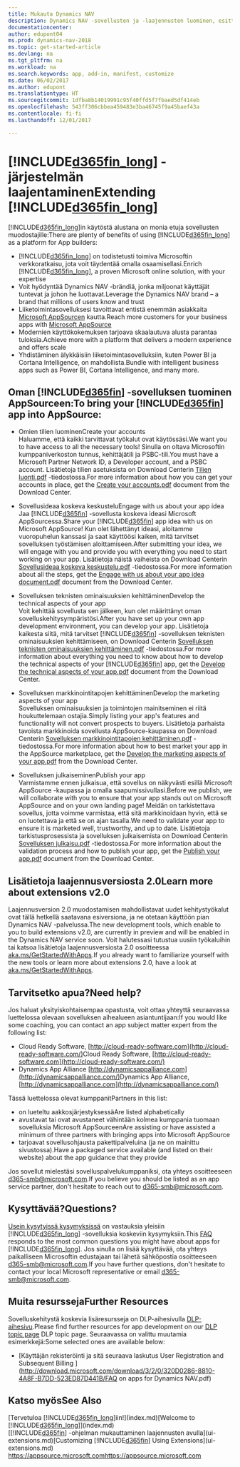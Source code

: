 ```yaml
---
title: Mukauta Dynamics NAV
description: Dynamics NAV -sovellusten ja -laajennusten luominen, esitteleminen ja markkinoiminen
documentationcenter: 
author: edupont04
ms.prod: dynamics-nav-2018
ms.topic: get-started-article
ms.devlang: na
ms.tgt_pltfrm: na
ms.workload: na
ms.search.keywords: app, add-in, manifest, customize
ms.date: 06/02/2017
ms.author: edupont
ms.translationtype: HT
ms.sourcegitcommit: 1dfba8b14019991c95f40ffd5f7fbaed5df414eb
ms.openlocfilehash: 543ff306cbbea459483e3ba46745f9a45baef43a
ms.contentlocale: fi-fi
ms.lasthandoff: 12/01/2017

---
```

# <a name="extending-included365finlongincludesd365finlongmdmd"></a><span data-ttu-id="a84b0-103">[!INCLUDE[d365fin_long](includes/d365fin_long_md.md)] -järjestelmän laajentaminen</span><span class="sxs-lookup"><span data-stu-id="a84b0-103">Extending [!INCLUDE[d365fin_long](includes/d365fin_long_md.md)]</span></span>
<span data-ttu-id="a84b0-104">[!INCLUDE[d365fin_long](includes/d365fin_long_md.md)]in käytöstä alustana on monia etuja sovellusten muodostajille:</span><span class="sxs-lookup"><span data-stu-id="a84b0-104">There are plenty of benefits of using [!INCLUDE[d365fin_long](includes/d365fin_long_md.md)] as a platform for App builders:</span></span>

* <span data-ttu-id="a84b0-105">[!INCLUDE[d365fin_long](includes/d365fin_long_md.md)] on todistetusti toimiva Microsoftin verkkoratkaisu, jota voit täydentää omalla osaamisellasi.</span><span class="sxs-lookup"><span data-stu-id="a84b0-105">Enrich [!INCLUDE[d365fin_long](includes/d365fin_long_md.md)], a proven Microsoft online solution, with your expertise</span></span>  
* <span data-ttu-id="a84b0-106">Voit hyödyntää Dynamics NAV -brändiä, jonka miljoonat käyttäjät tuntevat ja johon he luottavat.</span><span class="sxs-lookup"><span data-stu-id="a84b0-106">Leverage the Dynamics NAV brand – a brand that millions of users know and trust</span></span>  
* <span data-ttu-id="a84b0-107">Liiketoimintasovelluksesi tavoittavat entistä enemmän asiakkaita [Microsoft AppSourcen](https://appsource.microsoft.com/) kautta.</span><span class="sxs-lookup"><span data-stu-id="a84b0-107">Reach more customers for your business apps with [Microsoft AppSource](https://appsource.microsoft.com/)</span></span>  
* <span data-ttu-id="a84b0-108">Modernien käyttökokemuksen tarjoava skaalautuva alusta parantaa tuloksia.</span><span class="sxs-lookup"><span data-stu-id="a84b0-108">Achieve more with a platform that delivers a modern experience and offers scale</span></span>  
* <span data-ttu-id="a84b0-109">Yhdistäminen älykkäisiin liiketoimintasovelluksiin, kuten Power BI ja Cortana Intelligence, on mahdollista.</span><span class="sxs-lookup"><span data-stu-id="a84b0-109">Bundle with intelligent business apps such as Power BI, Cortana Intelligence, and many more.</span></span>  

## <a name="to-bring-your-included365finincludesd365finmdmd-app-into-appsource"></a><span data-ttu-id="a84b0-110">Oman [!INCLUDE[d365fin](includes/d365fin_md.md)] -sovelluksen tuominen AppSourceen:</span><span class="sxs-lookup"><span data-stu-id="a84b0-110">To bring your [!INCLUDE[d365fin](includes/d365fin_md.md)] app into AppSource:</span></span>
+ <span data-ttu-id="a84b0-111">Omien tilien luominen</span><span class="sxs-lookup"><span data-stu-id="a84b0-111">Create your accounts</span></span>  
<span data-ttu-id="a84b0-112">Haluamme, että kaikki tarvittavat työkalut ovat käytössäsi.</span><span class="sxs-lookup"><span data-stu-id="a84b0-112">We want you to have access to all the necessary tools!</span></span> <span data-ttu-id="a84b0-113">Sinulla on oltava Microsoftin kumppaniverkoston tunnus, kehittäjätili ja PSBC-tili.</span><span class="sxs-lookup"><span data-stu-id="a84b0-113">You must have a Microsoft Partner Network ID, a Developer account, and a PSBC account.</span></span>
<span data-ttu-id="a84b0-114">Lisätietoja tilien asetuksista on Download Centerin [Tilien luonti.pdf](https://go.microsoft.com/fwlink/?linkid=841514) -tiedostossa.</span><span class="sxs-lookup"><span data-stu-id="a84b0-114">For more information about how you can get your accounts in place, get the [Create your accounts.pdf](https://go.microsoft.com/fwlink/?linkid=841514) document from the Download Center.</span></span>

+ <span data-ttu-id="a84b0-115">Sovellusideaa koskeva keskustelu</span><span class="sxs-lookup"><span data-stu-id="a84b0-115">Engage with us about your app idea</span></span>  
<span data-ttu-id="a84b0-116">Jaa [!INCLUDE[d365fin](includes/d365fin_md.md)] -sovellusta koskeva ideasi Microsoft AppSourcessa.</span><span class="sxs-lookup"><span data-stu-id="a84b0-116">Share your [!INCLUDE[d365fin](includes/d365fin_md.md)] app idea with us on Microsoft AppSource!</span></span> <span data-ttu-id="a84b0-117">Kun olet lähettänyt ideasi, aloitamme vuoropuhelun kanssasi ja saat käyttöösi kaiken, mitä tarvitset sovelluksen työstämisen aloittamiseen.</span><span class="sxs-lookup"><span data-stu-id="a84b0-117">After submitting your idea, we will engage with you and provide you with everything you need to start working on your app.</span></span>
<span data-ttu-id="a84b0-118">Lisätietoja näistä vaiheista on Download Centerin [Sovellusideaa koskeva keskustelu.pdf](https://go.microsoft.com/fwlink/?linkid=841515) -tiedostossa.</span><span class="sxs-lookup"><span data-stu-id="a84b0-118">For more information about all the steps, get the [Engage with us about your app idea document.pdf](https://go.microsoft.com/fwlink/?linkid=841515) document from the Download Center.</span></span>

+ <span data-ttu-id="a84b0-119">Sovelluksen teknisten ominaisuuksien kehittäminen</span><span class="sxs-lookup"><span data-stu-id="a84b0-119">Develop the technical aspects of your app</span></span>    
<span data-ttu-id="a84b0-120">Voit kehittää sovellusta sen jälkeen, kun olet määrittänyt oman sovelluskehitysympäristösi.</span><span class="sxs-lookup"><span data-stu-id="a84b0-120">After you have set up your own app development environment, you can develop your app.</span></span>
<span data-ttu-id="a84b0-121">Lisätietoja kaikesta siitä, mitä tarvitset [!INCLUDE[d365fin](includes/d365fin_md.md)] -sovelluksen teknisten ominaisuuksien kehittämiseen, on Download Centerin [Sovelluksen teknisten ominaisuuksien kehittäminen.pdf](https://go.microsoft.com/fwlink/?linkid=841516) -tiedostossa.</span><span class="sxs-lookup"><span data-stu-id="a84b0-121">For more information about everything you need to know about how to develop the technical aspects of your [!INCLUDE[d365fin](includes/d365fin_md.md)] app, get the [Develop the technical aspects of your app.pdf](https://go.microsoft.com/fwlink/?linkid=841516) document from the Download Center.</span></span>

+ <span data-ttu-id="a84b0-122">Sovelluksen markkinointitapojen kehittäminen</span><span class="sxs-lookup"><span data-stu-id="a84b0-122">Develop the marketing aspects of your app</span></span>  
<span data-ttu-id="a84b0-123">Sovelluksen ominaisuuksien ja toimintojen mainitseminen ei riitä houkuttelemaan ostajia.</span><span class="sxs-lookup"><span data-stu-id="a84b0-123">Simply listing your app's features and functionality will not convert prospects to buyers.</span></span> <span data-ttu-id="a84b0-124">Lisätietoja parhaista tavoista markkinoida sovellusta AppSource-kaupassa on Download Centerin [Sovelluksen markkinointitapojen kehittäminen.pdf](https://go.microsoft.com/fwlink/?linkid=841518) -tiedostossa.</span><span class="sxs-lookup"><span data-stu-id="a84b0-124">For more information about how to best market your app in the AppSource marketplace, get the [Develop the marketing aspects of your app.pdf](https://go.microsoft.com/fwlink/?linkid=841518) from the Download Center.</span></span>

+ <span data-ttu-id="a84b0-125">Sovelluksen julkaiseminen</span><span class="sxs-lookup"><span data-stu-id="a84b0-125">Publish your app</span></span>  
<span data-ttu-id="a84b0-126">Varmistamme ennen julkaisua, että sovellus on näkyvästi esillä Microsoft AppSource -kaupassa ja omalla saapumissivullasi.</span><span class="sxs-lookup"><span data-stu-id="a84b0-126">Before we publish, we will collaborate with you to ensure that your app stands out on Microsoft AppSource and on your own landing page!</span></span> <span data-ttu-id="a84b0-127">Meidän on tarkistettava sovellus, jotta voimme varmistaa, että sitä markkinoidaan hyvin, että se on luotettava ja että se on ajan tasalla.</span><span class="sxs-lookup"><span data-stu-id="a84b0-127">We need to validate your app to ensure it is marketed well, trustworthy, and up to date.</span></span>
<span data-ttu-id="a84b0-128">Lisätietoja tarkistusprosessista ja sovelluksen julkaisemista on Download Centerin [Sovelluksen julkaisu.pdf](https://go.microsoft.com/fwlink/?linkid=841517) -tiedostossa.</span><span class="sxs-lookup"><span data-stu-id="a84b0-128">For more information about the validation process and how to publish your app, get the [Publish your app.pdf](https://go.microsoft.com/fwlink/?linkid=841517) document from the Download Center.</span></span>

## <a name="learn-more-about-extensions-v20"></a><span data-ttu-id="a84b0-129">Lisätietoja laajennusversiosta 2.0</span><span class="sxs-lookup"><span data-stu-id="a84b0-129">Learn more about extensions v2.0</span></span>
<span data-ttu-id="a84b0-130">Laajennusversion 2.0 muodostamisen mahdollistavat uudet kehitystyökalut ovat tällä hetkellä saatavana esiversiona, ja ne otetaan käyttöön pian Dynamics NAV -palvelussa.</span><span class="sxs-lookup"><span data-stu-id="a84b0-130">The new development tools, which enable to you to build extensions v2.0, are currently in preview and will be enabled in the Dynamics NAV service soon.</span></span> <span data-ttu-id="a84b0-131">Voit halutessasi tutustua uusiin työkaluihin tai katsoa lisätietoja laajennusversiosta 2.0 osoitteessa [aka.ms/GetStartedWithApps](http://aka.ms/GetStartedWithApps).</span><span class="sxs-lookup"><span data-stu-id="a84b0-131">If you already want to familiarize yourself with the new tools or learn more about extensions 2.0, have a look at [aka.ms/GetStartedWithApps](http://aka.ms/GetStartedWithApps).</span></span>  

## <a name="need-help"></a><span data-ttu-id="a84b0-132">Tarvitsetko apua?</span><span class="sxs-lookup"><span data-stu-id="a84b0-132">Need help?</span></span>
<span data-ttu-id="a84b0-133">Jos haluat yksityiskohtaisempaa opastusta, voit ottaa yhteyttä seuraavassa luettelossa olevaan sovelluksen aihealueen asiantuntijaan:</span><span class="sxs-lookup"><span data-stu-id="a84b0-133">If you would like some coaching, you can contact an app subject matter expert from the following list:</span></span>

* <span data-ttu-id="a84b0-134">Cloud Ready Software, [http://cloud-ready-software.com](http://cloud-ready-software.com/)</span><span class="sxs-lookup"><span data-stu-id="a84b0-134">Cloud Ready Software, [http://cloud-ready-software.com](http://cloud-ready-software.com/)</span></span>  
* <span data-ttu-id="a84b0-135">Dynamics App Alliance [http://dynamicsappalliance.com](http://dynamicsappalliance.com/)</span><span class="sxs-lookup"><span data-stu-id="a84b0-135">Dynamics App Alliance, [http://dynamicsappalliance.com](http://dynamicsappalliance.com/)</span></span>

<span data-ttu-id="a84b0-136">Tässä luettelossa olevat kumppanit</span><span class="sxs-lookup"><span data-stu-id="a84b0-136">Partners in this list:</span></span>

* <span data-ttu-id="a84b0-137">on lueteltu aakkosjärjestyksessä</span><span class="sxs-lookup"><span data-stu-id="a84b0-137">Are listed alphabetically</span></span>  
* <span data-ttu-id="a84b0-138">avustavat tai ovat avustaneet vähintään kolmea kumppania tuomaan sovelluksia Microsoft AppSourceen</span><span class="sxs-lookup"><span data-stu-id="a84b0-138">Are assisting or have assisted a minimum of three partners with bringing apps into Microsoft AppSource</span></span>  
* <span data-ttu-id="a84b0-139">tarjoavat sovellusohjausta pakettipalveluina (ja ne on mainittu sivustossa).</span><span class="sxs-lookup"><span data-stu-id="a84b0-139">Have a packaged service available (and listed on their website) about the app guidance that they provide</span></span>  

<span data-ttu-id="a84b0-140">Jos sovellut mielestäsi sovelluspalvelukumppaniksi, ota yhteys osoitteeseen [d365-smb@microsoft.com](mailto:d365-smb@microsoft.com).</span><span class="sxs-lookup"><span data-stu-id="a84b0-140">If you believe you should be listed as an app service partner, don't hesitate to reach out to [d365-smb@microsoft.com](mailto:d365-smb@microsoft.com).</span></span>

## <a name="questions"></a><span data-ttu-id="a84b0-141">Kysyttävää?</span><span class="sxs-lookup"><span data-stu-id="a84b0-141">Questions?</span></span>
<span data-ttu-id="a84b0-142">[Usein kysytyissä kysymyksissä](https://go.microsoft.com/fwlink/?linkid=841520) on vastauksia yleisiin [!INCLUDE[d365fin_long](includes/d365fin_long_md.md)] -sovelluksia koskeviin kysymyksiin.</span><span class="sxs-lookup"><span data-stu-id="a84b0-142">This [FAQ](https://go.microsoft.com/fwlink/?linkid=841520) responds to the most common questions you might have about apps for [!INCLUDE[d365fin_long](includes/d365fin_long_md.md)].</span></span> <span data-ttu-id="a84b0-143">Jos sinulla on lisää kysyttävää, ota yhteys paikalliseen Microsoftin edustajaan tai lähetä sähköpostia osoitteeseen [d365-smb@microsoft.com](mailto:d365-smb@microsoft.com).</span><span class="sxs-lookup"><span data-stu-id="a84b0-143">If you have further questions, don't hesitate to contact your local Microsoft representative or email [d365-smb@microsoft.com](mailto:d365-smb@microsoft.com).</span></span>

## <a name="further-resources"></a><span data-ttu-id="a84b0-144">Muita resursseja</span><span class="sxs-lookup"><span data-stu-id="a84b0-144">Further Resources</span></span>
<span data-ttu-id="a84b0-145">Sovelluskehitystä koskevia lisäresursseja on DLP-aihesivulla [DLP-aihesivu](https://mbspartner.microsoft.com/BFI/Topic/76).</span><span class="sxs-lookup"><span data-stu-id="a84b0-145">Please find further resources for app development on our [DLP topic page](https://mbspartner.microsoft.com/BFI/Topic/76) DLP topic page.</span></span> <span data-ttu-id="a84b0-146">Seuraavassa on valittu muutamia esimerkkejä:</span><span class="sxs-lookup"><span data-stu-id="a84b0-146">Some selected ones are available below:</span></span>
-   [<span data-ttu-id="a84b0-147">Käyttäjän rekisteröinti ja sitä seuraava laskutus </span><span class="sxs-lookup"><span data-stu-id="a84b0-147">User Registration and Subsequent Billing </span></span>](http://download.microsoft.com/download/3/2/0/320D0286-8810-4A8F-B7DD-523ED87D441B/FAQ on apps for Dynamics NAV.pdf)



## <a name="see-also"></a><span data-ttu-id="a84b0-148">Katso myös</span><span class="sxs-lookup"><span data-stu-id="a84b0-148">See Also</span></span>
<span data-ttu-id="a84b0-149">[Tervetuloa [!INCLUDE[d365fin_long](includes/d365fin_long_md.md)]iin!](index.md)</span><span class="sxs-lookup"><span data-stu-id="a84b0-149">[Welcome to [!INCLUDE[d365fin_long](includes/d365fin_long_md.md)]](index.md)</span></span>  
<span data-ttu-id="a84b0-150">[[!INCLUDE[d365fin](includes/d365fin_md.md)] -ohjelman mukauttaminen laajennusten avulla](ui-extensions.md)</span><span class="sxs-lookup"><span data-stu-id="a84b0-150">[Customizing [!INCLUDE[d365fin](includes/d365fin_md.md)] Using Extensions](ui-extensions.md)</span></span>  
[<span data-ttu-id="a84b0-151">https://appsource.microsoft.com</span><span class="sxs-lookup"><span data-stu-id="a84b0-151">https://appsource.microsoft.com</span></span>](https://appsource.microsoft.com/en-us/marketplace/apps?product=dynamics-365-for-financials&page=1)

